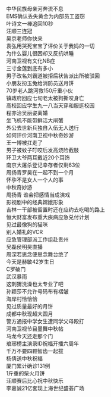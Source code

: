中华民族母亲河奔流不息  
EMS确认丢失黄金为内部员工盗窃  
叶诗文一棒追回10秒  
汪顺三连冠  
吴京老师你快来  
袁弘用哭死宝宝了评价关于我妈的一切  
为什么婴儿很困却又反抗哄睡  
河南卫视有文化NB症  
三寸金莲到底有多小  
男子改名刘霸道被拒后状告派出所被驳回  
小朋友扮玉兔给消防员送月饼  
70岁老人跳河救150斤重小伙  
镇政府回应七旬老太被狗撕咬身亡  
高校回应学生九一八当天穿和服逛校园  
程亦治吴丽姿离婚  
坐飞机不能带鲜活大闸蟹  
外公去世新兵独自入伍无人送行  
如何评价河南卫视中秋奇妙游  
王一博被扛走了  
男子被蚊子叮咬后发高烧险截肢  
环卫大爷两耳戴近20个耳饰  
南京大屠杀登记幸存者仅剩63位  
周扬青罗昊在一起不到一个月  
怀孕不是女人一个人的事  
中秋奇妙游  
周扬青 谁会把感情当成演戏  
影视剧中的经典嫦娥形象  
吉林一干部被留置时还在应约去吃喝的路上  
恒大财富发布重大疾病应急兑付计划  
见过最像狗的猫咪  
别人婚礼的VCR  
应急管理部派工作组赴贵州  
吴磊侯明昊直播  
周深若思念便思念舞台绝了  
今天是赫敏42岁生日  
C罗破门  
武汉暴雨  
这刺猬洗澡也太专业了吧  
孙颖莎不允许号码布有褶皱  
海岸村恰恰恰  
见过质量最好的月饼  
成都中秋现超大圆月  
警方通报中学女生遭同学父母殴打  
河南卫视节目墨舞中秋帖  
马龙今天还走那个门  
琅琊榜主演录ID祝福开播六周年  
千万不要四颗智齿一起拔  
杨倩送中秋祝福  
厦门累计确诊131例  
1斤重的柴火月饼  
汪顺赛后比心祝中秋快乐  
李嘉诚21亿套现上海世纪盛荟广场  
